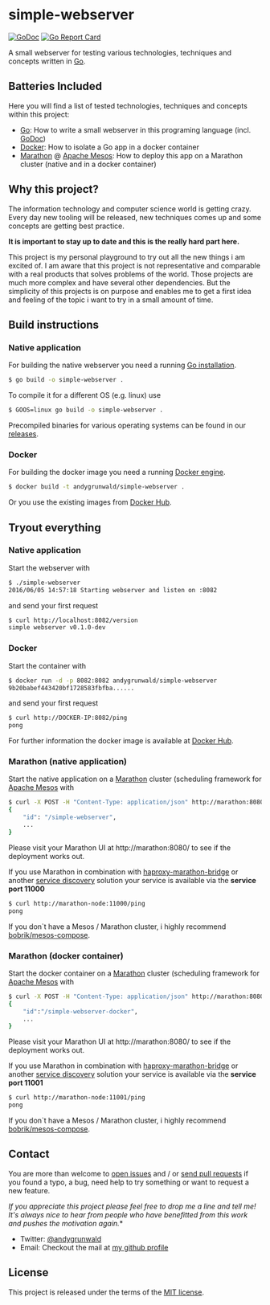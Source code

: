 # simple-webserver

[![GoDoc](https://godoc.org/github.com/andygrunwald/simple-webserver?status.svg)](https://godoc.org/github.com/andygrunwald/simple-webserver)
[![Go Report Card](https://goreportcard.com/badge/github.com/andygrunwald/simple-webserver)](https://goreportcard.com/report/github.com/andygrunwald/simple-webserver)

A small webserver for testing various technologies, techniques and concepts written in [Go](http://golang.org/).

## Batteries Included

Here you will find a list of tested technologies, techniques and concepts within this project:

* [Go](http://golang.org/): How to write a small webserver in this programing language (incl. [GoDoc](https://godoc.org/github.com/andygrunwald/simple-webserver))
* [Docker](https://www.docker.com/): How to isolate a Go app in a docker container
* [Marathon](https://mesosphere.github.io/marathon/) @ [Apache Mesos](http://mesos.apache.org/): How to deploy this app on a Marathon cluster (native and in a docker container)

## Why this project?

The information technology and computer science world is getting crazy.
Every day new tooling will be released, new techniques comes up and some concepts are getting best practice.

**It is important to stay up to date and this is the really hard part here.**

This project is my personal playground to try out all the new things i am excited of.
I am aware that this project is not representative and comparable with a real products that solves problems of the world.
Those projects are much more complex and have several other dependencies.
But the simplicity of this projects is on purpose and enables me to get a first idea and feeling of the topic i want to try in a small amount of time.

## Build instructions

### Native application

For building the native webserver you need a running [Go installation](https://golang.org/doc/install).

```sh
$ go build -o simple-webserver .
```

To compile it for a different OS (e.g. linux) use

```sh
$ GOOS=linux go build -o simple-webserver .
```

Precompiled binaries for various operating systems can be found in our [releases](https://github.com/andygrunwald/simple-webserver/releases).

### Docker

For building the docker image you need a running [Docker engine](https://docs.docker.com/engine/installation/).

```sh
$ docker build -t andygrunwald/simple-webserver .
```

Or you use the existing images from [Docker Hub](https://hub.docker.com/r/andygrunwald/simple-webserver/).

## Tryout everything

### Native application

Start the webserver with

```sh
$ ./simple-webserver
2016/06/05 14:57:18 Starting webserver and listen on :8082
```

and send your first request

```sh
$ curl http://localhost:8082/version
simple webserver v0.1.0-dev
```

### Docker

Start the container with

```sh
$ docker run -d -p 8082:8082 andygrunwald/simple-webserver
9b20babef443420bf1728583fbfba......
```

and send your first request

```sh
$ curl http://DOCKER-IP:8082/ping
pong
```

For further information the docker image is available at [Docker Hub](https://hub.docker.com/r/andygrunwald/simple-webserver/).

### Marathon (native application)

Start the native application on a [Marathon](https://github.com/mesosphere/marathon) cluster (scheduling framework for [Apache Mesos](http://mesos.apache.org/) with

```sh
$ curl -X POST -H "Content-Type: application/json" http://marathon:8080/v2/apps -d@marathon.json
{
    "id": "/simple-webserver",
    ...
}
```

Please visit your Marathon UI at http://marathon:8080/ to see if the deployment works out.

If you use Marathon in combination with [haproxy-marathon-bridge](https://open.mesosphere.com/tutorials/service-discovery/) or another [service discovery](https://mesosphere.github.io/marathon/docs/service-discovery-load-balancing.html) solution your service is available via the **service port 11000**

```sh
$ curl http://marathon-node:11000/ping
pong
```

If you don`t have a Mesos / Marathon cluster, i highly recommend [bobrik/mesos-compose](https://github.com/bobrik/mesos-compose).

### Marathon (docker container)

Start the docker container on a [Marathon](https://github.com/mesosphere/marathon) cluster (scheduling framework for [Apache Mesos](http://mesos.apache.org/) with

```sh
$ curl -X POST -H "Content-Type: application/json" http://marathon:8080/v2/apps -d@marathon-docker.json
{
    "id":"/simple-webserver-docker",
    ...
}
```

Please visit your Marathon UI at http://marathon:8080/ to see if the deployment works out.

If you use Marathon in combination with [haproxy-marathon-bridge](https://open.mesosphere.com/tutorials/service-discovery/) or another [service discovery](https://mesosphere.github.io/marathon/docs/service-discovery-load-balancing.html) solution your service is available via the **service port 11001**

```sh
$ curl http://marathon-node:11001/ping
pong
```

If you don`t have a Mesos / Marathon cluster, i highly recommend [bobrik/mesos-compose](https://github.com/bobrik/mesos-compose).

## Contact

You are more than welcome to [open issues](https://github.com/andygrunwald/simple-webserver/issues) and / or [send pull requests](https://github.com/andygrunwald/simple-webserver/pulls) if you found a typo, a bug, need help to try something or want to request a new feature.

**If you appreciate this project please feel free to drop me a line and tell me!*
It's always nice to hear from people who have benefitted from this work and pushes the motivation again.**

* Twitter: [@andygrunwald](https://twitter.com/andygrunwald)
* Email: Checkout the mail at [my github profile](https://github.com/andygrunwald)

## License

This project is released under the terms of the [MIT license](http://en.wikipedia.org/wiki/MIT_License).
